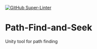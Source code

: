 [![GitHub Super-Linter](https://github.com/diaboloshogunate/Path-Find-and-Seek/workflows/Lint%20Code%20Base/badge.svg)](https://github.com/marketplace/actions/super-linter)

# Path-Find-and-Seek
Unity tool for path finding
